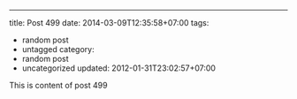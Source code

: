 ---
title: Post 499
date: 2014-03-09T12:35:58+07:00
tags:
  - random post
  - untagged
category:
  - random post
  - uncategorized
updated: 2012-01-31T23:02:57+07:00

This is content of post 499